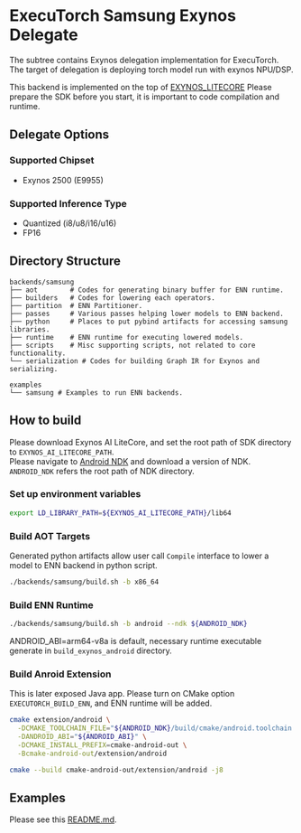 # ExecuTorch Samsung Exynos Delegate

The subtree contains Exynos delegation implementation for ExecuTorch. The target of delegation
is deploying torch model run with exynos NPU/DSP.

This backend is implemented on the top of [EXYNOS_LITECORE](https://soc-developer.semiconductor.samsung.com/global/development/light-core)
Please prepare the SDK before you start, it is important to code compilation and runtime.

## Delegate Options

### Supported Chipset
- Exynos 2500 (E9955)

### Supported Inference Type
- Quantized (i8/u8/i16/u16)
- FP16

## Directory Structure

```
backends/samsung
├── aot        # Codes for generating binary buffer for ENN runtime.
├── builders   # Codes for lowering each operators.
├── partition  # ENN Partitioner.
├── passes     # Various passes helping lower models to ENN backend.
├── python     # Places to put pybind artifacts for accessing samsung libraries.
├── runtime    # ENN runtime for executing lowered models.
├── scripts    # Misc supporting scripts, not related to core functionality.
└── serialization # Codes for building Graph IR for Exynos and serializing.

examples
└── samsung # Examples to run ENN backends.
```

## How to build
Please download Exynos AI LiteCore, and set the root path of SDK directory to `EXYNOS_AI_LITECORE_PATH`.</br>
Please navigate to [Android NDK](https://developer.android.com/ndk) and download a version of NDK.
`ANDROID_NDK` refers the root path of NDK directory.</br>

### Set up environment variables
```bash
export LD_LIBRARY_PATH=${EXYNOS_AI_LITECORE_PATH}/lib64
```

### Build AOT Targets
Generated python artifacts allow user call `Compile` interface to lower a model to ENN backend in python script.
```bash
./backends/samsung/build.sh -b x86_64
```

### Build ENN Runtime
```bash
./backends/samsung/build.sh -b android --ndk ${ANDROID_NDK}
```
ANDROID_ABI=arm64-v8a is default, necessary runtime executable generate in `build_exynos_android` directory.

### Build Anroid Extension
This is later exposed Java app. Please turn on CMake option `EXECUTORCH_BUILD_ENN`, and ENN runtime will be added.
```bash
cmake extension/android \
  -DCMAKE_TOOLCHAIN_FILE="${ANDROID_NDK}/build/cmake/android.toolchain.cmake" \
  -DANDROID_ABI="${ANDROID_ABI}" \
  -DCMAKE_INSTALL_PREFIX=cmake-android-out \
  -Bcmake-android-out/extension/android

cmake --build cmake-android-out/extension/android -j8
```

## Examples

Please see this [README.md](../../examples/samsung/README.md).
